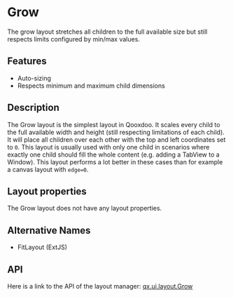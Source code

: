 # Grow

The grow layout stretches all children to the full available size but
still respects limits configured by min/max values.

## Features

-   Auto-sizing
-   Respects minimum and maximum child dimensions

## Description

The Grow layout is the simplest layout in Qooxdoo. It scales every
child to the full available width and height (still respecting
limitations of each child). It will place all children over each other
with the top and left coordinates set to `0`. This layout is usually
used with only one child in scenarios where exactly one child should
fill the whole content (e.g. adding a TabView to a Window). This
layout performs a lot better in these cases than for example a canvas
layout with `edge=0`.

## Layout properties

The Grow layout does not have any layout properties.

## Alternative Names

-   FitLayout (ExtJS)

## API

Here is a link to the API of the layout manager: [qx.ui.layout.Grow](apps://apiviewer/#qx.ui.layout.Grow)
